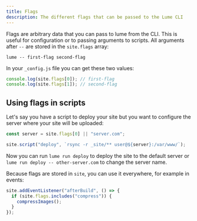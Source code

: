 ```yaml
---
title: Flags
description: The different flags that can be passed to the Lume CLI
---
```


Flags are arbitrary data that you can pass to lume from the CLI. This is useful
for configuration or to passing arguments to scripts. All arguments after `--`
are stored in the `site.flags` array:

```
lume -- first-flag second-flag
```

In your `_config.js` file you can get these two values:

```js
console.log(site.flags[0]); // first-flag
console.log(site.flags[1]); // second-flag
```

## Using flags in scripts

Let's say you have a script to deploy your site but you want to configure the
server where your site will be uploaded:

```js
const server = site.flags[0] || "server.com";

site.script("deploy", `rsync -r _site/** user@${server}:/var/www/`);
```

Now you can run `lume run deploy` to deploy the site to the default server or
`lume run deploy -- other-server.com` to change the server name.

Because flags are stored in `site`, you can use it everywhere, for example in
events:

```js
site.addEventListener("afterBuild", () => {
  if (site.flags.includes("compress")) {
    compressImages();
  }
});
```
